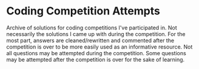 # Coding Competition Attempts

Archive of solutions for coding competitions I've participated in.
Not necessarily the solutions I came up with during the competition.
For the most part, answers are cleaned/rewritten and commented after the competition is over to be more easily used as an informative resource.
Not all questions may be attempted during the competition. Some questions may be attempted after the competition is over for the sake of learning.